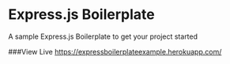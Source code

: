 # Express.js Boilerplate

A sample Express.js Boilerplate to get your project started

###View Live
https://expressboilerplateexample.herokuapp.com/
